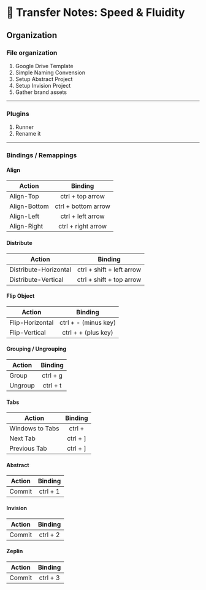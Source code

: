# 💬 Transfer Notes: Speed & Fluidity

## Organization 
### File organization
1. Google Drive Template
2. Simple Naming Convension
3. Setup Abstract Project
4. Setup Invision Project
5. Gather brand assets

__________________________________________________

### Plugins
1. Runner
2. Rename it

__________________________________________________


### Bindings / Remappings

#### Align

| Action           |      Binding             | 
|------------------|:------------------------:|
| Align-Top        | ctrl + top arrow         | 
| Align-Bottom     | ctrl + bottom arrow      | 
| Align-Left       | ctrl + left arrow        | 
| Align-Right      | ctrl + right arrow       | 


#### Distribute

| Action                 | Binding                         | 
|------------------------|:-------------------------------:|
| Distribute-Horizontal  | ctrl + shift + left arrow       | 
| Distribute-Vertical    | ctrl + shift + top arrow        | 


#### Flip Object

| Action                 | Binding                         | 
|------------------------|:-------------------------------:|
| Flip-Horizontal        | ctrl + - (minus key)            | 
| Flip-Vertical          | ctrl + + (plus key)             | 


#### Grouping / Ungrouping

| Action                 | Binding                         | 
|------------------------|:-------------------------------:|
| Group                  | ctrl + g                        |
| Ungroup                | ctrl + t                        |


#### Tabs

| Action                 | Binding                         | 
|------------------------|:-------------------------------:|
| Windows to Tabs        | ctrl + |                        |
| Next Tab               | ctrl + ]                        |
| Previous Tab           | ctrl + ]                        |


#### Abstract

| Action                 | Binding                         | 
|------------------------|:-------------------------------:|
| Commit                 | ctrl + 1                        |

#### Invision

| Action                 | Binding                         | 
|------------------------|:-------------------------------:|
| Commit                 | ctrl + 2                        |


#### Zeplin

| Action                 | Binding                         | 
|------------------------|:-------------------------------:|
| Commit                 | ctrl + 3                        |


